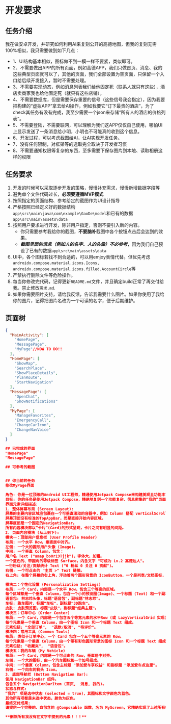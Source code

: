 
# 开发要求
## 任务介绍
我在做安卓开发，并研究如何利用AI来复刻公开的高德地图，但我的复刻无需100%相似，我只需要做到如下几点：
- 1、UI结构基本相似，图标做不到一模一样不要紧，类似即可。
- 2、不需要做出APP的所有页面，例如高德APP，我们只做首页、消息、我的这些典型页面就可以了，其他的页面，我们全部设置为空页面，只保留一个入口给后续开发接入，暂时不需要处理。
- 3、不需要实现动态，例如消息列表我们给他固定死（联系人就只有这些），酒店卖商家我也给他固定死（就只有这些店铺）。
- 4、不需要数据库，但是需要保存重要的信号（这些信号我会指定），因为我要把构建的“虚拟APP”拿去给AI操作，例如我要它“订下最贵的酒店”，为了check其任务有没有完成，我至少需要一个json来存储“所有人的酒店的价格列表”。
- 5、不需要登陆，不需要联网，可以理解为我们这APP仅仅自己使用，哪怕UI上显示发送了一条消息给小明，小明也不可能真的收到这个信息。
- 6、开发过程，可以考虑截图给AI，让AI实现开发任务。
- 7、没有任何限制，对框架等的选取完全取决于开发者习惯
- 8、不需要通知权限等复杂的东西，至多需要下保存图片到本地、读取相册这样的权限

## 任务要求
1. 开发的时候可以采取逐步开发的策略，慢慢补充需求，慢慢新增数据字段等
2. 避免单个文件代码过长，**必须要遵循MVP模式**
3. 按照指定的页面结构、参考给定的截图作为UI设计指导
4. 严格按照已经定义好的数据结构`app\src\main\java\com\example\GaoDe\model`和已有的数据`app\src\main\assets\data`
5. 按照用户要求进行开发，除非用户指定，否则不要引入新的内容。
    - 你只需要参考我给你的截图，**不要脑补**截图中各个按钮点击后会达到的效果。
    - ***截图里面的信息（例如人的名字、人的头像）不必参考***，因为我们自己预设了已有的数据`app\src\main\assets\data`
6. UI中，各个图标若找不到合适的，可以用emjoy表情代替。但优先考虑`androidx.compose.material.icons.Icons, androidx.compose.material.icons.filled.AccountCircle`等
7. 严禁执行删除文件等危险操作。
8. 每当你修改完代码，记得更新`README.md`文件，并且确定build正常了再交付给我。禁止修改`需求.md`.
9. 如果你需要图片支持，请给我反馈，告诉我需要什么图片。如果你使用了我给你的图片，记得把图片名改为一个可读的名字，便于后期维护。

## 页面树
```json
{
  "MainActivity": [
    "HomePage",
    "MessagePage",
    "MyPage"//NOW TO DO!!
  ],
  "HomePage": [
    "ShowMap",
    "SearchPlace",
    "ShowPlaceDetails",
    "PlanRoute",
    "StartNavigation"
  ],
  "MessagePage": [
    "OpenChat",
    "ShowNotifications"
  ],
  "MyPage": [
    "ManageFavorites",
    "EmergencyCall",
    "ChangeCarIcon",
    "ChangeNavVoice"
  ]
}

## 已完成的界面
"HomePage"
"MessagePage"

## 可参考的截图


## 你当前的任务
修改MyPage界面

角色: 你是一位顶级的Android UI工程师，精通使用Jetpack Compose来构建美观且功能丰富的用户界面。
目标: 你的任务是使用Jetpack Compose，精确地复刻一个功能复杂、信息密集的“我的”页面，类似于高德地图App的个人中心。整个页面内容是垂直滚动的，并且由多个独立的卡片式模块组成。
界面元素详细描述:
1. 整体屏幕布局 (Screen Layout):
屏幕的主要内容区域应包裹在一个可垂直滚动的容器中，例如 Column 搭配 verticalScroll 修饰符，或使用 LazyColumn。
屏幕顶部没有标准的TopAppBar，而是直接开始内容区域。
屏幕底部是一个固定的NavigationBar。
所有内容模块都以“卡片”(Card)的形式呈现，卡片之间有明显的间距。
2. 页面内容模块 (从上到下):
模块一：顶部用户信息栏 (User Profile Header)
布局: 一个水平 Row，垂直居中对齐。
左侧: 一个大的圆形用户头像 (Image)。
中间: 一个垂直 Column，包含：
用户名 Text ("amap_bo0r19Tjjk")，字体大，加粗。
一个蓝色的、带圆角的等级标签 Surface，内含文字 "可成为 Lv.2 高德达人"。
一行粉丝/关注/贡献统计 Text ("0 粉丝 0 关注 0 贡献")。
右侧: 一个可点击的 "主页 >" Text 链接。
右上角: 在整个屏幕的右上角，浮动着两个圆形背景的 IconButton，一个是列表/文档图标，另一个是设置/齿轮图标。

模块二：个性化设置 (Personalization Settings)
布局: 一个 Card，内部是一个水平 Row，包含三个等宽的区域。
每个区域都是一个垂直 Column，包含一个小的预览图(Image)、一个标题 (Text) 和一个副标题 (Text)。
语音包: 林志玲头像，标题"语音包"，副标题"林志玲"。
车标: 跑车图片，标题"车标"，副标题"3D跑车"。
皮肤: 皮肤预览图，标题"皮肤"，副标题"经典主题"。
模块三：订单中心 (Order Center)
布局: 一个 Card，内部是一个包含五个等宽元素的水平Row (或 LazyVerticalGrid 实现)。
每个元素是一个垂直 Column，由一个图标 Icon 和一个标题 Text 组成。
元素包括: "全部订单",  "退款/取消", "待评价"。
模块四：常用工具 (Common Tools)
布局: 类似于订单中心，一个 Card 包含一个五个等宽元素的 Row。
每个元素是一个垂直 Column，由一个带有彩色圆形背景的图标 Icon 和一个标题 Text 组成。
元素包括: "收藏夹",  "语音包"。
模块五：我的车辆 (My Vehicle)
布局: 一个 Card，内部是一个可点击的 Row，垂直居中对齐。
左侧: 一个大的图标，由一个汽车图标和一个加号组成。
中间: 一个垂直 Column，包含主标题 "添加爱车享权益" 和副标题 "添加爱车点这里"。
右侧: 一个向右的箭头 Icon。
3. 底部导航栏 (Bottom Navigation Bar):
使用 NavigationBar 组件。
包含五个 NavigationBarItem (首页,  消息, 我的)。
状态与样式:
“我的” 项是选中状态 (selected = true)，其图标和文字颜色为蓝色。
其他所有项都是未选中状态，颜色为灰色。
最终交付成果:
请提供一个完整的、自包含的 @Composable 函数，名为 MyScreen，它精确实现了上述所有UI细节和布局。请使用占位符图标和图片，并创建一些模拟数据来填充界面，以便可以直接预览最终效果。

**删除所有我没有在文字中提到的元素！！！**